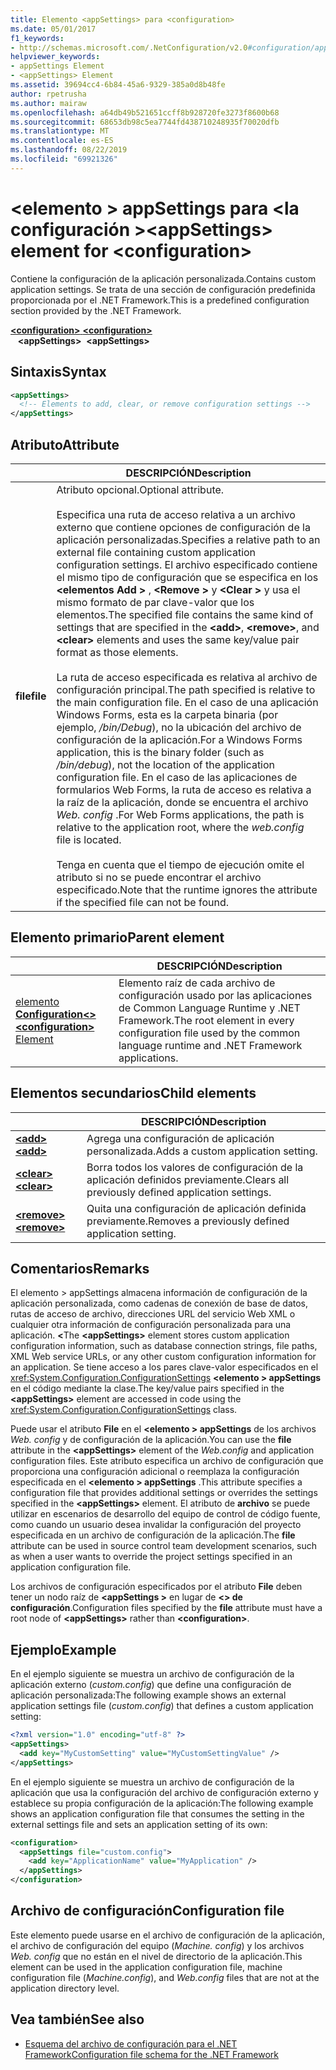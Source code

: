 ```yaml
---
title: Elemento <appSettings> para <configuration>
ms.date: 05/01/2017
f1_keywords:
- http://schemas.microsoft.com/.NetConfiguration/v2.0#configuration/appSettings
helpviewer_keywords:
- appSettings Element
- <appSettings> Element
ms.assetid: 39694cc4-6b84-45a6-9329-385a0d8b48fe
author: rpetrusha
ms.author: mairaw
ms.openlocfilehash: a64db49b521651ccff8b928720fe3273f8600b68
ms.sourcegitcommit: 68653db98c5ea7744fd438710248935f70020dfb
ms.translationtype: MT
ms.contentlocale: es-ES
ms.lasthandoff: 08/22/2019
ms.locfileid: "69921326"
---
```

# <a name="appsettings-element-for-configuration"></a><span data-ttu-id="29468-102">\<elemento > appSettings para \<la configuración ></span><span class="sxs-lookup"><span data-stu-id="29468-102">\<appSettings> element for \<configuration></span></span>

<span data-ttu-id="29468-103">Contiene la configuración de la aplicación personalizada.</span><span class="sxs-lookup"><span data-stu-id="29468-103">Contains custom application settings.</span></span> <span data-ttu-id="29468-104">Se trata de una sección de configuración predefinida proporcionada por el .NET Framework.</span><span class="sxs-lookup"><span data-stu-id="29468-104">This is a predefined configuration section provided by the .NET Framework.</span></span>

<span data-ttu-id="29468-105">[ **\<configuration>** ](../configuration-element.md) </span><span class="sxs-lookup"><span data-stu-id="29468-105">[**\<configuration>**](../configuration-element.md) </span></span>  
<span data-ttu-id="29468-106">&nbsp;&nbsp; **\<appSettings>**</span><span class="sxs-lookup"><span data-stu-id="29468-106">&nbsp;&nbsp;**\<appSettings>**</span></span>

## <a name="syntax"></a><span data-ttu-id="29468-107">Sintaxis</span><span class="sxs-lookup"><span data-stu-id="29468-107">Syntax</span></span>

```xml
<appSettings>
  <!-- Elements to add, clear, or remove configuration settings -->
</appSettings>
```

## <a name="attribute"></a><span data-ttu-id="29468-108">Atributo</span><span class="sxs-lookup"><span data-stu-id="29468-108">Attribute</span></span>

|           | <span data-ttu-id="29468-109">DESCRIPCIÓN</span><span class="sxs-lookup"><span data-stu-id="29468-109">Description</span></span> |
| --------- | ----------- |
| <span data-ttu-id="29468-110">**file**</span><span class="sxs-lookup"><span data-stu-id="29468-110">**file**</span></span>  | <span data-ttu-id="29468-111">Atributo opcional.</span><span class="sxs-lookup"><span data-stu-id="29468-111">Optional attribute.</span></span><br><br><span data-ttu-id="29468-112">Especifica una ruta de acceso relativa a un archivo externo que contiene opciones de configuración de la aplicación personalizadas.</span><span class="sxs-lookup"><span data-stu-id="29468-112">Specifies a relative path to an external file containing custom application configuration settings.</span></span> <span data-ttu-id="29468-113">El archivo especificado contiene el mismo tipo de configuración que se especifica en los  **\<elementos Add >** ,  **\<Remove >** y  **\<Clear >** y usa el mismo formato de par clave-valor que los elementos.</span><span class="sxs-lookup"><span data-stu-id="29468-113">The specified file contains the same kind of settings that are specified in the **\<add>**, **\<remove>**, and **\<clear>** elements and uses the same key/value pair format as those elements.</span></span><br><br><span data-ttu-id="29468-114">La ruta de acceso especificada es relativa al archivo de configuración principal.</span><span class="sxs-lookup"><span data-stu-id="29468-114">The path specified is relative to the main configuration file.</span></span> <span data-ttu-id="29468-115">En el caso de una aplicación Windows Forms, esta es la carpeta binaria (por ejemplo, */bin/Debug*), no la ubicación del archivo de configuración de la aplicación.</span><span class="sxs-lookup"><span data-stu-id="29468-115">For a Windows Forms application, this is the binary folder (such as */bin/debug*), not the location of the application configuration file.</span></span> <span data-ttu-id="29468-116">En el caso de las aplicaciones de formularios Web Forms, la ruta de acceso es relativa a la raíz de la aplicación, donde se encuentra el archivo *Web. config* .</span><span class="sxs-lookup"><span data-stu-id="29468-116">For Web Forms applications, the path is relative to the application root, where the *web.config* file is located.</span></span><br><br><span data-ttu-id="29468-117">Tenga en cuenta que el tiempo de ejecución omite el atributo si no se puede encontrar el archivo especificado.</span><span class="sxs-lookup"><span data-stu-id="29468-117">Note that the runtime ignores the attribute if the specified file can not be found.</span></span> |

## <a name="parent-element"></a><span data-ttu-id="29468-118">Elemento primario</span><span class="sxs-lookup"><span data-stu-id="29468-118">Parent element</span></span>

|     | <span data-ttu-id="29468-119">DESCRIPCIÓN</span><span class="sxs-lookup"><span data-stu-id="29468-119">Description</span></span> |
| --- | ----------- |
| [<span data-ttu-id="29468-120">elemento  **Configuration\<>** </span><span class="sxs-lookup"><span data-stu-id="29468-120">**\<configuration>** Element</span></span>](../configuration-element.md) | <span data-ttu-id="29468-121">Elemento raíz de cada archivo de configuración usado por las aplicaciones de Common Language Runtime y .NET Framework.</span><span class="sxs-lookup"><span data-stu-id="29468-121">The root element in every configuration file used by the common language runtime and .NET Framework applications.</span></span> |

## <a name="child-elements"></a><span data-ttu-id="29468-122">Elementos secundarios</span><span class="sxs-lookup"><span data-stu-id="29468-122">Child elements</span></span>

|     | <span data-ttu-id="29468-123">DESCRIPCIÓN</span><span class="sxs-lookup"><span data-stu-id="29468-123">Description</span></span> |
| --- | ----------- |
| [<span data-ttu-id="29468-124"> **\<add>** </span><span class="sxs-lookup"><span data-stu-id="29468-124">**\<add>**</span></span>](add-element-for-appsettings.md) | <span data-ttu-id="29468-125">Agrega una configuración de aplicación personalizada.</span><span class="sxs-lookup"><span data-stu-id="29468-125">Adds a custom application setting.</span></span> |
| [<span data-ttu-id="29468-126"> **\<clear>** </span><span class="sxs-lookup"><span data-stu-id="29468-126">**\<clear>**</span></span>](clear-element-for-appsettings.md) | <span data-ttu-id="29468-127">Borra todos los valores de configuración de la aplicación definidos previamente.</span><span class="sxs-lookup"><span data-stu-id="29468-127">Clears all previously defined application settings.</span></span> |
| [<span data-ttu-id="29468-128"> **\<remove>** </span><span class="sxs-lookup"><span data-stu-id="29468-128">**\<remove>**</span></span>](remove-element-for-appsettings.md) | <span data-ttu-id="29468-129">Quita una configuración de aplicación definida previamente.</span><span class="sxs-lookup"><span data-stu-id="29468-129">Removes a previously defined application setting.</span></span> |

## <a name="remarks"></a><span data-ttu-id="29468-130">Comentarios</span><span class="sxs-lookup"><span data-stu-id="29468-130">Remarks</span></span>

<span data-ttu-id="29468-131">El elemento > appSettings almacena información de configuración de la aplicación personalizada, como cadenas de conexión de base de datos, rutas de acceso de archivo, direcciones URL del servicio Web XML o cualquier otra información de configuración personalizada para una aplicación.  **\<**</span><span class="sxs-lookup"><span data-stu-id="29468-131">The **\<appSettings>** element stores custom application configuration information, such as database connection strings, file paths, XML Web service URLs, or any other custom configuration information for an application.</span></span> <span data-ttu-id="29468-132">Se tiene acceso a los pares clave-valor especificados en el <xref:System.Configuration.ConfigurationSettings>  **\<elemento > appSettings** en el código mediante la clase.</span><span class="sxs-lookup"><span data-stu-id="29468-132">The key/value pairs specified in the **\<appSettings>** element are accessed in code using the <xref:System.Configuration.ConfigurationSettings> class.</span></span>

<span data-ttu-id="29468-133">Puede usar el atributo **File** en el  **\<elemento > appSettings** de los archivos *Web. config* y de configuración de la aplicación.</span><span class="sxs-lookup"><span data-stu-id="29468-133">You can use the **file** attribute in the **\<appSettings>** element of the *Web.config* and application configuration files.</span></span> <span data-ttu-id="29468-134">Este atributo especifica un archivo de configuración que proporciona una configuración adicional o reemplaza la configuración especificada en el  **\<elemento > appSettings** .</span><span class="sxs-lookup"><span data-stu-id="29468-134">This attribute specifies a configuration file that provides additional settings or overrides the settings specified in the **\<appSettings>** element.</span></span> <span data-ttu-id="29468-135">El atributo de **archivo** se puede utilizar en escenarios de desarrollo del equipo de control de código fuente, como cuando un usuario desea invalidar la configuración del proyecto especificada en un archivo de configuración de la aplicación.</span><span class="sxs-lookup"><span data-stu-id="29468-135">The **file** attribute can be used in source control team development scenarios, such as when a user wants to override the project settings specified in an application configuration file.</span></span>

<span data-ttu-id="29468-136">Los archivos de configuración especificados por el atributo **File** deben tener un nodo raíz de  **\<appSettings >** en lugar de  **\<> de configuración**.</span><span class="sxs-lookup"><span data-stu-id="29468-136">Configuration files specified by the **file** attribute must have a root node of **\<appSettings>** rather than **\<configuration>**.</span></span>

## <a name="example"></a><span data-ttu-id="29468-137">Ejemplo</span><span class="sxs-lookup"><span data-stu-id="29468-137">Example</span></span>

<span data-ttu-id="29468-138">En el ejemplo siguiente se muestra un archivo de configuración de la aplicación externo (*custom.config*) que define una configuración de aplicación personalizada:</span><span class="sxs-lookup"><span data-stu-id="29468-138">The following example shows an external application settings file (*custom.config*) that defines a custom application setting:</span></span>

```xml
<?xml version="1.0" encoding="utf-8" ?>
<appSettings>
  <add key="MyCustomSetting" value="MyCustomSettingValue" />
</appSettings>
```

<span data-ttu-id="29468-139">En el ejemplo siguiente se muestra un archivo de configuración de la aplicación que usa la configuración del archivo de configuración externo y establece su propia configuración de la aplicación:</span><span class="sxs-lookup"><span data-stu-id="29468-139">The following example shows an application configuration file that consumes the setting in the external settings file and sets an application setting of its own:</span></span>

```xml
<configuration>
  <appSettings file="custom.config">
    <add key="ApplicationName" value="MyApplication" />
  </appSettings>
</configuration>
```

## <a name="configuration-file"></a><span data-ttu-id="29468-140">Archivo de configuración</span><span class="sxs-lookup"><span data-stu-id="29468-140">Configuration file</span></span>

<span data-ttu-id="29468-141">Este elemento puede usarse en el archivo de configuración de la aplicación, el archivo de configuración del equipo (*Machine. config*) y los archivos *Web. config* que no están en el nivel de directorio de la aplicación.</span><span class="sxs-lookup"><span data-stu-id="29468-141">This element can be used in the application configuration file, machine configuration file (*Machine.config*), and *Web.config* files that are not at the application directory level.</span></span>

## <a name="see-also"></a><span data-ttu-id="29468-142">Vea también</span><span class="sxs-lookup"><span data-stu-id="29468-142">See also</span></span>

- [<span data-ttu-id="29468-143">Esquema del archivo de configuración para el .NET Framework</span><span class="sxs-lookup"><span data-stu-id="29468-143">Configuration file schema for the .NET Framework</span></span>](../index.md)
